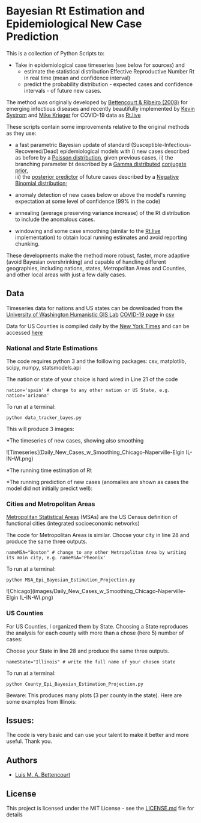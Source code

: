 # Bayesian Rt Estimation and Epidemiological New Case Prediction

This is a collection of Python Scripts to:

  - Take in epidemiological case timeseries (see below for sources)
  and
	- estimate the statistical distribution Effective Reproductive Number Rt in real time (mean and confidence interval)
	- predict the probability distribution - expected cases and confidence intervals - of future new cases.
  
The method was originally developed by [Bettencourt & Ribeiro (2008)](https://journals.plos.org/plosone/article?id=10.1371/journal.pone.0002185) for emerging infectious diseases and recently beautifully implemented by [Kevin Systrom](https://twitter.com/kevin) and [Mike Krieger](https://twitter.com/mikeyk) for COVID-19 data as [Rt.live](Rt.live)

These scripts contain some improvements relative to the original methods as they use: 
- a fast parametric Bayesian update of standard (Susceptible-Infectious-Recovered/Dead) epidemiological models 
        with i) new cases described as before by a [Poisson distribution](https://en.wikipedia.org/wiki/Poisson_distribution), given previous cases,
        ii) the branching parameter bt described by a [Gamma distributed](https://en.wikipedia.org/wiki/Gamma_distribution) [conjugate prior](https://en.wikipedia.org/wiki/Conjugate_prior),        
        iii) the [posterior predictor](https://en.wikipedia.org/wiki/Posterior_predictive_distribution) of future cases described by a [Negative Binomial distribution](https://en.wikipedia.org/wiki/Negative_binomial_distribution);

- anomaly detection of new cases below or above the model's running expectation at some level of confidence (99% in the code)
- annealing (average preserving variance increase) of the Rt distribution to include the anomalous cases.
- windowing and some case smoothing (similar to the [Rt.live](Rt.live)
 implementation) to obtain local running estimates and avoid reporting chunking.

These developments make the method more robust, faster, more adaptive (avoid Bayesian overshrinking) and capable of handling different geographies, 
including nations, states, Metropolitan Areas and Counties, and other local areas with just a few daily cases. 

## Data 

Timeseries data for nations and US states can be downloaded from the [University of Washington Humanistic GIS Lab](https://hgis.uw.edu)  [COVID-19 page](https://hgis.uw.edu/virus/) in [csv](https://hgis.uw.edu/virus/assets/virus.csv)

Data for US Counties is compiled daily by the [New York Times](https://www.nytimes.com/interactive/2020/us/coronavirus-us-cases.html) and can be accessed [here](https://github.com/nytimes/covid-19-data)

### National and State Estimations

The code requires python 3 and the foillowing packages: csv, matplotlib, scipy, numpy, statsmodels.api

The nation or state of your choice is hard wired in Line 21 of the code 

```
nation='spain' # change to any other nation or US State, e.g. nation='arizona'
```

To run at a terminal:

```
python data_tracker_bayes.py
```
This will produce 3 images:

*The timeseries of new cases, showing also smoothing 

![Timeseries](Daily_New_Cases_w_Smoothing_Chicago-Naperville-Elgin IL-IN-WI.png)


*The running time estimation of Rt


*The running prediction of new cases (anomalies are shown as cases the  model did not initially predict well):

### Cities and Metropolitan Areas

[Metropolitan Statistical Areas](https://www.census.gov/programs-surveys/metro-micro/about.html) (MSAs) are the US Census definition of functional cities (integrated socioeconomic networks)

The code for Metropolitan Areas is similar. Choose your city in line 28 and produce the same three outputs.
```
nameMSA="Boston" # change to any other Metropolitan Area by writing its main city, e.g. nameMSA='Pheonix'
```

To run at a terminal:

```
python MSA_Epi_Bayesian_Estimation_Projection.py
```

![Chicago](images/Daily_New_Cases_w_Smoothing_Chicago-Naperville-Elgin IL-IN-WI.png)

### US Counties

For US Counties, I organized them by State. Choosing a State reproduces the analysis for each county with more than a chose (here 5) number of cases:

Choose your State in line 28 and produce the same three outputs.
```
nameState="Illinois" # write the full name of your chosen state
```
To run at a terminal:

```
python County_Epi_Bayesian_Estimation_Projection.py
```

Beware: This produces many plots (3 per county in the state). Here are some examples from Illinois:


## Issues:

The code is very basic and can use your talent to make it better and more useful. Thank you.

## Authors

* [Luis M. A. Bettencourt](https://twitter.com/BettencourtLuis)


## License

This project is licensed under the MIT License - see the [LICENSE.md](LICENSE.md) file for details

